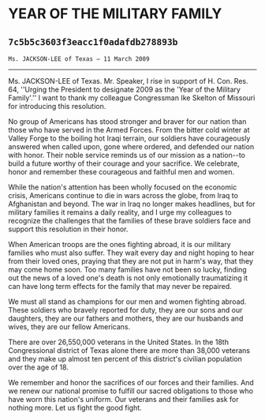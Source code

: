 # YEAR OF THE MILITARY FAMILY
## `7c5b5c3603f3eacc1f0adafdb278893b`
`Ms. JACKSON-LEE of Texas — 11 March 2009`

---


Ms. JACKSON-LEE of Texas. Mr. Speaker, I rise in support of H. Con. 
Res. 64, ''Urging the President to designate 2009 as the 'Year of the 
Military Family'.'' I want to thank my colleague Congressman Ike 
Skelton of Missouri for introducing this resolution.

No group of Americans has stood stronger and braver for our nation 
than those who have served in the Armed Forces. From the bitter cold 
winter at Valley Forge to the boiling hot Iraqi terrain, our soldiers 
have courageously answered when called upon, gone where ordered, and 
defended our nation with honor. Their noble service reminds us of our 
mission as a nation--to build a future worthy of their courage and your 
sacrifice. We celebrate, honor and remember these courageous and 
faithful men and women.

While the nation's attention has been wholly focused on the economic 
crisis, Americans continue to die in wars across the globe, from Iraq 
to Afghanistan and beyond. The war in Iraq no longer makes headlines, 
but for military families it remains a daily reality, and I urge my 
colleagues to recognize the challenges that the families of these brave 
soldiers face and support this resolution in their honor.

When American troops are the ones fighting abroad, it is our military 
families who must also suffer. They wait every day and night hoping to 
hear from their loved ones, praying that they are not put in harm's 
way, that they may come home soon. Too many families have not been so 
lucky, finding out the news of a loved one's death is not only 
emotionally traumatizing it can have long term effects for the family 
that may never be repaired.

We must all stand as champions for our men and women fighting abroad. 
These soldiers who bravely reported for duty, they are our sons and our 
daughters, they are our fathers and mothers, they are our husbands and 
wives, they are our fellow Americans.

There are over 26,550,000 veterans in the United States. In the 18th 
Congressional district of Texas alone there are more than 38,000 
veterans and they make up almost ten percent of this district's 
civilian population over the age of 18.

We remember and honor the sacrifices of our forces and their 
families. And we renew our national promise to fulfill our sacred 
obligations to those who have worn this nation's uniform. Our veterans 
and their families ask for nothing more. Let us fight the good fight.